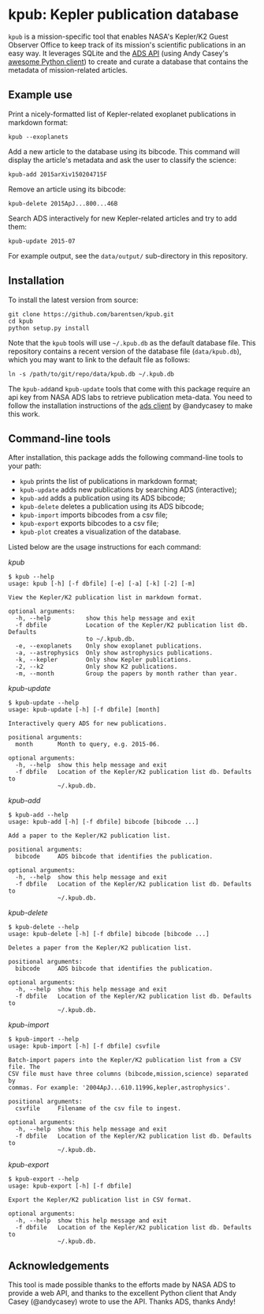 kpub: Kepler publication database
=================================

`kpub` is a mission-specific tool that enables NASA's Kepler/K2 Guest Observer 
Office to keep track of its mission's scientific publications in an easy way. 
It leverages SQLite and the [ADS API](https://github.com/adsabs/adsabs-dev-api)
(using Andy Casey's [awesome Python client](https://github.com/andycasey/ads)) 
to create and curate a database that contains the metadata 
of mission-related articles.

## Example use

Print a nicely-formatted list of Kepler-related exoplanet publications in markdown format:
```
kpub --exoplanets
```

Add a new article to the database using its bibcode.
This command will display the article's metadata and ask the user to
classify the science:
```
kpub-add 2015arXiv150204715F
```

Remove an article using its bibcode:
```
kpub-delete 2015ApJ...800...46B
```

Search ADS interactively for new Kepler-related articles and try to add them:
```
kpub-update 2015-07
```

For example output, see the `data/output/` sub-directory in this repository.

## Installation

To install the latest version from source:
```
git clone https://github.com/barentsen/kpub.git
cd kpub
python setup.py install
```

Note that the `kpub` tools will use `~/.kpub.db` as the default database file.
This repository contains a recent version
of the database file (`data/kpub.db`),
which you may want to link to the default file as follows:
```
ln -s /path/to/git/repo/data/kpub.db ~/.kpub.db
```

The `kpub-add`and `kpub-update` tools that come with this package require
an api key from NASA ADS labs to retrieve publication meta-data.
You need to follow the installation instructions of the [ads client](https://github.com/andycasey/ads) by @andycasey to make this work.

## Command-line tools

After installation, this package adds the following command-line tools to your path:
* `kpub` prints the list of publications in markdown format;
* `kpub-update` adds new publications by searching ADS (interactive);
* `kpub-add` adds a publication using its ADS bibcode;
* `kpub-delete` deletes a publication using its ADS bibcode;
* `kpub-import` imports bibcodes from a csv file;
* `kpub-export` exports bibcodes to a csv file;
* `kpub-plot` creates a visualization of the database.

Listed below are the usage instructions for each command:

*kpub*
```
$ kpub --help
usage: kpub [-h] [-f dbfile] [-e] [-a] [-k] [-2] [-m]

View the Kepler/K2 publication list in markdown format.

optional arguments:
  -h, --help          show this help message and exit
  -f dbfile           Location of the Kepler/K2 publication list db. Defaults 
                      to ~/.kpub.db.
  -e, --exoplanets    Only show exoplanet publications.
  -a, --astrophysics  Only show astrophysics publications.
  -k, --kepler        Only show Kepler publications.
  -2, --k2            Only show K2 publications.
  -m, --month         Group the papers by month rather than year.
```

*kpub-update*
```
$ kpub-update --help
usage: kpub-update [-h] [-f dbfile] [month]

Interactively query ADS for new publications.

positional arguments:
  month       Month to query, e.g. 2015-06.

optional arguments:
  -h, --help  show this help message and exit
  -f dbfile   Location of the Kepler/K2 publication list db. Defaults to
              ~/.kpub.db.
```

*kpub-add*
```
$ kpub-add --help
usage: kpub-add [-h] [-f dbfile] bibcode [bibcode ...]

Add a paper to the Kepler/K2 publication list.

positional arguments:
  bibcode     ADS bibcode that identifies the publication.

optional arguments:
  -h, --help  show this help message and exit
  -f dbfile   Location of the Kepler/K2 publication list db. Defaults to
              ~/.kpub.db.
```

*kpub-delete*
```
$ kpub-delete --help
usage: kpub-delete [-h] [-f dbfile] bibcode [bibcode ...]

Deletes a paper from the Kepler/K2 publication list.

positional arguments:
  bibcode     ADS bibcode that identifies the publication.

optional arguments:
  -h, --help  show this help message and exit
  -f dbfile   Location of the Kepler/K2 publication list db. Defaults to
              ~/.kpub.db.
```

*kpub-import*
```
$ kpub-import --help 
usage: kpub-import [-h] [-f dbfile] csvfile

Batch-import papers into the Kepler/K2 publication list from a CSV file. The
CSV file must have three columns (bibcode,mission,science) separated by
commas. For example: '2004ApJ...610.1199G,kepler,astrophysics'.

positional arguments:
  csvfile     Filename of the csv file to ingest.

optional arguments:
  -h, --help  show this help message and exit
  -f dbfile   Location of the Kepler/K2 publication list db. Defaults to
              ~/.kpub.db.
```

*kpub-export*
```
$ kpub-export --help
usage: kpub-export [-h] [-f dbfile]

Export the Kepler/K2 publication list in CSV format.

optional arguments:
  -h, --help  show this help message and exit
  -f dbfile   Location of the Kepler/K2 publication list db. Defaults to
              ~/.kpub.db.
```


## Acknowledgements

This tool is made possible thanks to the efforts made by NASA ADS to
provide a web API, and thanks to the excellent Python client that Andy Casey
(@andycasey) wrote to use the API. Thanks ADS, thanks Andy!
